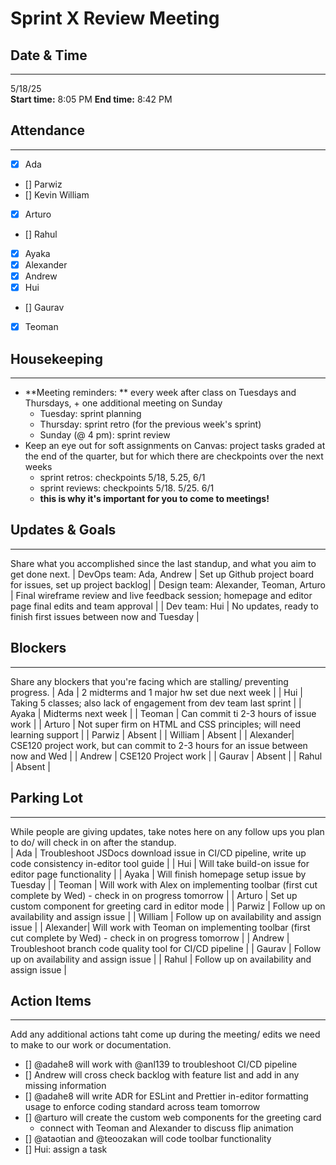 # Sprint X Review Meeting

## Date & Time

---

5/18/25  
**Start time:** 8:05 PM
**End time:** 8:42 PM

## Attendance

---

- [x] Ada
- [] Parwiz
- [] Kevin William
- [x] Arturo
- [] Rahul
- [x] Ayaka
- [x] Alexander
- [x] Andrew
- [x] Hui
- [] Gaurav
- [x] Teoman

## Housekeeping

---

- **Meeting reminders: ** every week after class on Tuesdays and Thursdays, + one additional meeting on Sunday
  - Tuesday: sprint planning
  - Thursday: sprint retro (for the previous week's sprint)
  - Sunday (@ 4 pm): sprint review
- Keep an eye out for soft assignments on Canvas: project tasks graded at the end of the quarter, but for which there are checkpoints over the next weeks
  - sprint retros: checkpoints 5/18, 5.25, 6/1
  - sprint reviews: checkpoints 5/18. 5/25. 6/1
  - **this is why it's important for you to come to meetings!**

## Updates & Goals

---

Share what you accomplished since the last standup, and what you aim to get done next.
| DevOps team: Ada, Andrew | Set up Github project board for issues, set up project backlog|
| Design team: Alexander, Teoman, Arturo | Final wireframe review and live feedback session; homepage and editor page final edits and team approval |
| Dev team: Hui | No updates, ready to finish first issues between now and Tuesday |

## Blockers

---

Share any blockers that you're facing which are stalling/ preventing progress.
| Ada | 2 midterms and 1 major hw set due next week |
| Hui | Taking 5 classes; also lack of engagement from dev team last sprint |
| Ayaka | Midterms next week |
| Teoman | Can commit ti 2-3 hours of issue work |
| Arturo | Not super firm on HTML and CSS principles; will need learning support |
| Parwiz | Absent |
| William | Absent |
| Alexander| CSE120 project work, but can commit to 2-3 hours for an issue between now and Wed |
| Andrew | CSE120 Project work |
| Gaurav | Absent |
| Rahul | Absent |

## Parking Lot

---

While people are giving updates, take notes here on any follow ups you plan to do/ will check in on after the standup.  
| Ada | Troubleshoot JSDocs download issue in CI/CD pipeline, write up code consistency in-editor tool guide |
| Hui | Will take build-on issue for editor page functionality |
| Ayaka | Will finish homepage setup issue by Tuesday |
| Teoman | Will work with Alex on implementing toolbar (first cut complete by Wed) - check in on progress tomorrow |
| Arturo | Set up custom component for greeting card in editor mode |
| Parwiz | Follow up on availability and assign issue |
| William | Follow up on availability and assign issue |
| Alexander| Will work with Teoman on implementing toolbar (first cut complete by Wed) - check in on progress tomorrow |
| Andrew | Troubleshoot branch code quality tool for CI/CD pipeline |
| Gaurav | Follow up on availability and assign issue |
| Rahul | Follow up on availability and assign issue |

## Action Items

---

Add any additional actions taht come up during the meeting/ edits we need to make to our work or documentation.

- [] @adahe8 will work with @anl139 to troubleshoot CI/CD pipeline
- [] Andrew will cross check backlog with feature list and add in any missing information
- [] @adahe8 will write ADR for ESLint and Prettier in-editor formatting usage to enforce coding standard across team tomorrow
- [] @arturo will create the custom web components for the greeting card
  - connect with Teoman and Alexander to discuss flip animation
- [] @ataotian and @teoozakan will code toolbar functionality
- [] Hui: assign a task
